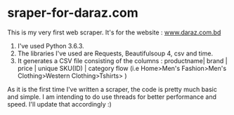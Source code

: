 



# sraper-for-daraz.com



This is my very first web scraper. It's for the website :  www.daraz.com.bd

1. I've used Python 3.6.3. 
2. The libraries I've used are Requests, Beautifulsoup 4, csv and time.
3. It generates a CSV file consisting of the columns : 
   productname| brand | price | unique SKU(ID) | category flow (i.e Home>Men's Fashion>Men's Clothing>Western Clothing>Tshirts> )
   
 As it is the first time I've written a scraper, the code is pretty much basic and simple. I am intending to do use threads for better performance and speed. I'll update that accordingly :)
